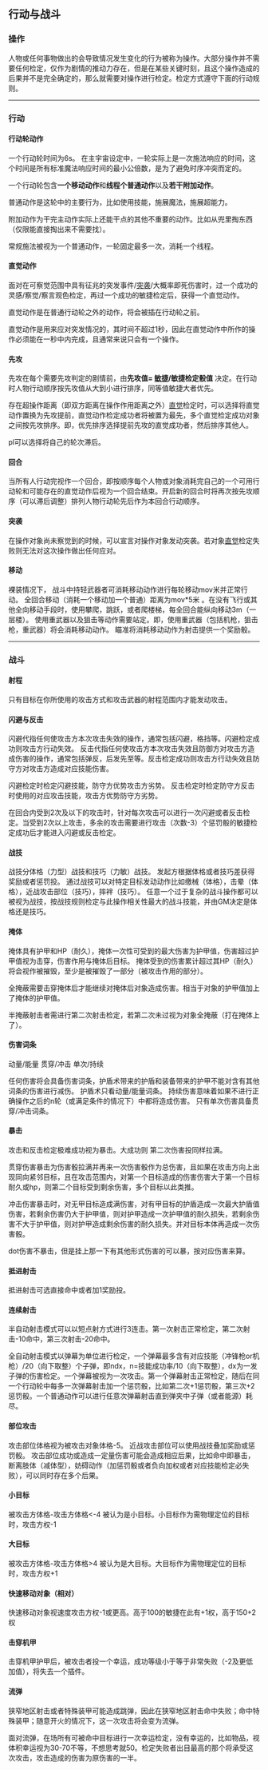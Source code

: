 ## 行动与战斗

### 操作

人物或任何事物做出的会导致情况发生变化的行为被称为操作。大部分操作并不需要任何检定，仅作为剧情的推动力存在，但是在某些关键时刻，且这个操作造成的后果并不是完全确定的，那么就需要对操作进行检定。检定方式遵守下面的行动规则。

-------

### 行动

#### 行动轮动作
一个行动轮时间为6s。
在主宇宙设定中，一轮实际上是一次施法响应的时间，这个时间是所有标准魔法响应时间的最小公倍数，是为了避免时序冲突而定的。

一个行动轮包含**一个移动动作**和**线程个普通动作**以及**若干附加动作**。

普通动作是这轮中的主要行为，比如使用技能，施展魔法，施展超能力。

附加动作为干完主动作实际上还能干点的其他不重要的动作。比如从兜里掏东西（仅限能直接掏出来不需要找）。

常规施法被视为一个普通动作，一轮固定最多一次，消耗一个线程。

#### 直觉动作 
<a id="instinct"></a>

面对在可察觉范围中具有征兆的突发事件/[突袭](#strike)/大概率即死伤害时，过一个成功的灵感/察觉/察言观色检定，再过一个成功的敏捷检定后，获得一个直觉动作。

直觉动作是在普通行动轮之外的动作，将会被插在行动轮之前。

直觉动作是用来应对突发情况的，其时间不超过1秒，因此在直觉动作中所作的操作必须能在一秒中内完成，且通常来说只会有一个操作。

#### 先攻
先攻在每个需要先攻判定的剧情前，由**先攻值= [敏捷](属性.md)/敏捷检定骰值** 决定。在行动时人物行动顺序按先攻值从大到小进行排序，同等值敏捷大者优先。

存在超操作距离（即双方距离在操作作用距离之外）[直觉](#instinct)检定时，可以选择将直觉动作置换为先攻提前，直觉动作检定成功者将被置为最先，多个直觉检定成功对象之间按先攻排序。即，优先排序选择提前先攻的直觉成功者，然后排序其他人。

pl可以选择将自己的轮次滞后。

#### 回合

当所有人行动完视作一个回合，即按顺序每个人物或对象消耗完自己的一个可用行动轮和可能存在的直觉动作后视为一个回合结束。开启新的回合时将再次按先攻顺序（可以滞后调整）排列人物行动轮先后作为本回合行动顺序。

#### 突袭
<a id="strike"></a>

在操作对象尚未察觉到的时候，可以宣言对操作对象发动突袭。若对象[直觉](#instinct)检定失败则无法对这次操作做出任何应对。

#### 移动

裸装情况下，
战斗中持轻武器者可消耗移动动作进行每轮移动mov米并正常行动。 
全回合移动（消耗一个移动加一个普通）距离为mov*5米 。在没有飞行或其他全向移动手段时，使用攀爬，跳跃，或者爬楼梯，每全回合能纵向移动3m（一层楼）。
使用重武器以及狙击等动作需要站定。即，使用重武器（包括机枪，狙击枪，重武器）将会消耗移动动作。
瞄准将消耗移动动作为射击提供一个奖励骰。

-------

### 战斗

#### 射程
只有目标在你所使用的攻击方式和攻击武器的射程范围内才能发动攻击。


#### 闪避与反击
闪避代指任何使攻击方本次攻击失效的操作，通常包括闪避，格挡等。闪避检定成功则攻击方行动失效。
反击代指任何使攻击方本次攻击失效且防御方对攻击方造成伤害的操作，通常包括弹反，后发先至等。反击检定成功则攻击方行动失效且防守方对攻击方造成对应技能伤害。

闪避检定时检定闪避技能，防守方优势攻击方劣势。
反击检定时检定防守方反击时使用的对应攻击技能，攻击方优势防守方劣势。

在回合内受到2次及以下的攻击时，针对每次攻击可以进行一次闪避或者反击检定。当受到2次以上攻击，多余的攻击需要进行攻击（次数-3）个惩罚骰的敏捷检定成功后才能进入闪避或反击检定。

#### 战技

战技分体格（力型）战技和技巧（力敏）战技。
发起方根据体格或者技巧差获得奖励或者惩罚投。
通过战技可以对特定目标发动动作比如缴械（体格），击晕（体格），近战攻击部位（技巧），摔袢（技巧）。
任意一个过于复杂的战斗操作都可以被视为战技，按战技规则检定与此操作相关性最大的战斗技能，并由GM决定是体格还是技巧。

#### 掩体 
掩体具有护甲和HP（耐久），掩体一次性可受到的最大伤害为护甲值，伤害超过护甲值视为击穿，伤害作用与掩体后目标。
掩体受到的伤害累计超过其HP（耐久）将会视作被摧毁，至少是被摧毁了一部分（被攻击作用的部分）。 

全掩蔽需要击穿掩体后才能继续对掩体后对象造成伤害。相当于对象的护甲值加上了掩体的护甲值。 

半掩蔽射击者需进行第二次射击检定，若第二次未过视为对象全掩蔽（打在掩体上了）。  

#### 伤害词条

动量/能量 
贯穿/冲击
单次/持续

任何伤害将会具备伤害词条，护盾术带来的护盾和装备带来的护甲不能对含有其他词条的伤害进行减伤。
护盾术只看动量/能量词条。
持续伤害意味着如果不进行正确操作之后的n轮（或满足条件的情况下）中都将造成伤害。
只有单次伤害具备贯穿/冲击词条。

#### 暴击

攻击和反击检定极难成功视为暴击。大成功则
第二次伤害投同样拉满。

贯穿伤害暴击为伤害骰拉满并再来一次伤害骰作为总伤害，且如果在攻击方向上出现同向紧邻目标，且在攻击范围内，对第一个目标造成的伤害伤害大于第一个目标耐久或hp，则第二个目标受到剩余伤害，多个目标以此类推。

冲击伤害暴击时，对无甲目标造成满伤害，对有甲目标的护盾造成一次最大护盾值伤害，若剩余伤害仍大于护甲值，则对护甲造成一次护甲值的耐久损失，若剩余伤害不大于护甲值，则对护甲造成剩余伤害的耐久损失。并对目标本体再造成一次伤害骰。

dot伤害不暴击，但是挂上那一下有其他形式伤害的可以暴，按对应伤害来算。

#### 抵进射击 
抵进射击可选直接命中或者加1奖励投。

#### 连续射击
半自动射击模式可以以短点射方式进行3连击。第一次射击正常检定，第二次射击-10命中，第三次射击-20命中。

全自动射击模式以弹幕为单位进行检定，一个弹幕最多含有对应技能（冲锋枪or机枪）/20（向下取整）个子弹，即ndx，n=技能成功率/10（向下取整），dx为一发子弹的伤害检定。一个弹幕被视为一次攻击。第一个弹幕射击正常检定，随后在同一个行动轮中每多一次弹幕射击加一个惩罚骰，比如第二次+1惩罚骰，第三次+2惩罚骰。一个普通动作可以进行任意次弹幕射击直到弹夹中子弹（或者能源）耗尽。


#### 部位攻击
攻击部位体格视为被攻击对象体格-5。
近战攻击部位可以使用战技叠加奖励或惩罚骰。
攻击部位成功或造成一定量伤害可能会造成相应后果，比如命中即暴击，断离肢体（减体型），妨碍动作（加惩罚骰或者负向加权或者对应技能检定必失败），可以同时存在多个后果。

#### 小目标
被攻击方体格-攻击方体格<-4 被认为是小目标。小目标作为需物理定位的目标时，攻击方权-1

#### 大目标
被攻击方体格-攻击方体格>4 被认为是大目标。大目标作为需物理定位的目标时，攻击方权+1

#### 快速移动对象（相对）
快速移动对象视速度攻击方权-1或更高。高于100的敏捷在此有+1权，高于150+2权

#### 击穿机甲
击穿机甲护甲后，被攻击者投一个幸运，成功等级小于等于非常失败（-2及更低加值），将失去一个插件。

#### 流弹
狭窄地区射击或者特殊装甲可能造成跳弹，因此在狭窄地区射击命中失败；命中特殊装甲；随意开火的情况下，这一次攻击将会变为流弹。

面对流弹，在场所有可被命中目标进行一次幸运检定，没有幸运的，比如物品，视体积幸运视为30-70不等，不想思考就50。检定失败者出目最高的那个将承受这次攻击，攻击造成的伤害为原伤害的一半。
